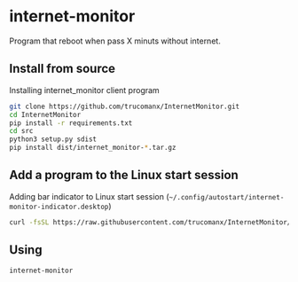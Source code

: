 # internet-monitor

Program that reboot when pass X minuts without internet.

## Install from source
Installing internet_monitor client program

```bash
git clone https://github.com/trucomanx/InternetMonitor.git
cd InternetMonitor
pip install -r requirements.txt
cd src
python3 setup.py sdist
pip install dist/internet_monitor-*.tar.gz
```

## Add a program to the Linux start session

Adding bar indicator to Linux start session (`~/.config/autostart/internet-monitor-indicator.desktop`)

```bash
curl -fsSL https://raw.githubusercontent.com/trucomanx/InternetMonitor/main/install_linux_indicator_session.sh | sh
```

## Using


```bash
internet-monitor
```

